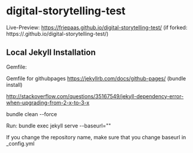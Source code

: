 # digital-storytelling-test

Live-Preview: https://friepaas.github.io/digital-storytelling-test/
(if forked: https://<your-username>.github.io/digital-storytelling-test/)


## Local Jekyll Installation

Gemfile:

Gemfile for githubpages
https://jekyllrb.com/docs/github-pages/
(bundle install)

http://stackoverflow.com/questions/35167549/jekyll-dependency-error-when-upgrading-from-2-x-to-3-x

bundle clean --force


Run: bundle exec jekyll serve --baseurl=""

If you change the repository name, make sure that you change baseurl in _config.yml

